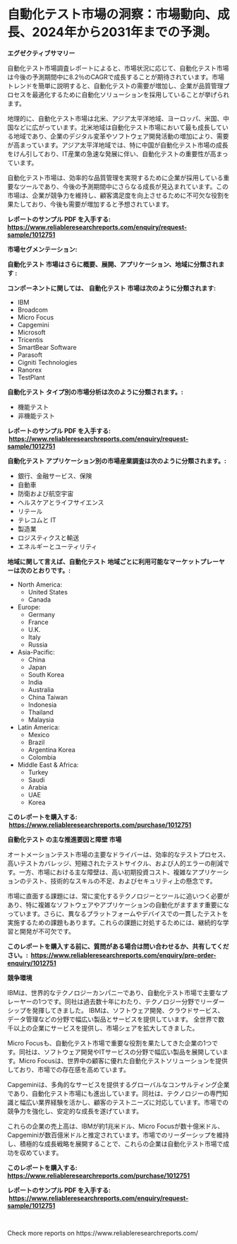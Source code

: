 <p><h1>自動化テスト市場の洞察：市場動向、成長、2024年から2031年までの予測。</h1></p><p><strong>エグゼクティブサマリー</strong></p>
<p><p>自動化テスト市場調査レポートによると、市場状況に応じて、自動化テスト市場は今後の予測期間中に8.2％のCAGRで成長することが期待されています。市場トレンドを簡単に説明すると、自動化テストの需要が増加し、企業が品質管理プロセスを最適化するために自動化ソリューションを採用していることが挙げられます。</p><p>地理的に、自動化テスト市場は北米、アジア太平洋地域、ヨーロッパ、米国、中国などに広がっています。北米地域は自動化テスト市場において最も成長している地域であり、企業のデジタル変革やソフトウェア開発活動の増加により、需要が高まっています。アジア太平洋地域では、特に中国が自動化テスト市場の成長をけん引しており、IT産業の急速な発展に伴い、自動化テストの重要性が高まっています。</p><p>自動化テスト市場は、効率的な品質管理を実現するために企業が採用している重要なツールであり、今後の予測期間中にさらなる成長が見込まれています。この市場は、企業が競争力を維持し、顧客満足度を向上させるために不可欠な役割を果たしており、今後も需要が増加すると予想されています。</p></p>
<p><strong>レポートのサンプル PDF を入手する: <a href="https://www.reliableresearchreports.com/enquiry/request-sample/1012751">https://www.reliableresearchreports.com/enquiry/request-sample/1012751</a></strong></p>
<p><strong>市場セグメンテーション:</strong></p>
<p><strong> 自動化テスト 市場はさらに概要、展開、アプリケーション、地域に分類されます :</strong></p>
<p><strong>コンポーネントに関しては、 自動化テスト 市場は次のように分類されます: &nbsp;</strong></p>
<p><ul><li>IBM</li><li>Broadcom</li><li>Micro Focus</li><li>Capgemini</li><li>Microsoft</li><li>Tricentis</li><li>SmartBear Software</li><li>Parasoft</li><li>Cigniti Technologies</li><li>Ranorex</li><li>TestPlant</li></ul></p>
<p><strong> 自動化テスト タイプ別の市場分析は次のように分類されます。:</strong></p>
<p><ul><li>機能テスト</li><li>非機能テスト</li></ul></p>
<p><strong>レポートのサンプル PDF を入手する: &nbsp;<a href="https://www.reliableresearchreports.com/enquiry/request-sample/1012751">https://www.reliableresearchreports.com/enquiry/request-sample/1012751</a></strong></p>
<p><strong> 自動化テスト アプリケーション別の市場産業調査は次のように分類されます。:</strong></p>
<p><ul><li>銀行、金融サービス、保険</li><li>自動車</li><li>防衛および航空宇宙</li><li>ヘルスケアとライフサイエンス</li><li>リテール</li><li>テレコムと IT</li><li>製造業</li><li>ロジスティクスと輸送</li><li>エネルギーとユーティリティ</li></ul></p>
<p><strong>地域に関して言えば、自動化テスト 地域ごとに利用可能なマーケットプレーヤーは次のとおりです。:</strong></p>
<p><ul>
    <li>
        North America:
        <ul>
            <li>United States</li>
            <li>Canada</li>
        </ul>
    </li>
    <li>
        Europe:
        <ul>
            <li>Germany</li>
            <li>France</li>
            <li>U.K.</li>
            <li>Italy</li>
            <li>Russia</li>
        </ul>
    </li>
    <li>
        Asia-Pacific:
        <ul>
            <li>China</li>
            <li>Japan</li>
            <li>South Korea</li>
            <li>India</li>
            <li>Australia</li>
            <li>China Taiwan</li>
            <li>Indonesia</li>
            <li>Thailand</li>
            <li>Malaysia</li>
        </ul>
    </li>
    <li>
        Latin America:
        <ul>
            <li>Mexico</li>
            <li>Brazil</li>
            <li>Argentina Korea</li>
            <li>Colombia</li>
        </ul>
    </li>
    <li>
        Middle East & Africa:
        <ul>
            <li>Turkey</li>
            <li>Saudi</li>
            <li>Arabia</li>
            <li>UAE</li>
            <li>Korea</li>
        </ul>
    </li>
    </ul></p>
<p><strong>このレポートを購入する: &nbsp;<a href="https://www.reliableresearchreports.com/purchase/1012751">https://www.reliableresearchreports.com/purchase/1012751</a></strong></p>
<p><strong>自動化テスト の主な推進要因と障壁 市場</strong></p>
<p><p>オートメーションテスト市場の主要なドライバーは、効率的なテストプロセス、高いテストカバレッジ、短縮されたテストサイクル、および人的エラーの削減です。一方、市場における主な障壁は、高い初期投資コスト、複雑なアプリケーションのテスト、技術的なスキルの不足、およびセキュリティ上の懸念です。</p><p>市場に直面する課題には、常に変化するテクノロジーとツールに追いつく必要があり、特に複雑なソフトウェアやアプリケーションの自動化がますます重要になっています。さらに、異なるプラットフォームやデバイスでの一貫したテストを実施するための課題もあります。これらの課題に対処するためには、継続的な学習と開発が不可欠です。</p></p>
<p><strong>このレポートを購入する前に、質問がある場合は問い合わせるか、共有してください。:&nbsp; <a href="https://www.reliableresearchreports.com/enquiry/pre-order-enquiry/1012751">https://www.reliableresearchreports.com/enquiry/pre-order-enquiry/1012751</a></strong></p>
<p><strong>競争環境</strong></p>
<p><p>IBMは、世界的なテクノロジーカンパニーであり、自動化テスト市場で主要なプレーヤーの1つです。同社は過去数十年にわたり、テクノロジー分野でリーダーシップを発揮してきました。 IBMは、ソフトウェア開発、クラウドサービス、データ管理などの分野で幅広い製品とサービスを提供しています。 全世界で数千以上の企業にサービスを提供し、市場シェアを拡大してきました。</p><p>Micro Focusも、自動化テスト市場で重要な役割を果たしてきた企業の1つです。同社は、ソフトウェア開発やITサービスの分野で幅広い製品を展開しています。Micro Focusは、世界中の顧客に優れた自動化テストソリューションを提供しており、市場での存在感を高めています。</p><p>Capgeminiは、多角的なサービスを提供するグローバルなコンサルティング企業であり、自動化テスト市場にも進出しています。同社は、テクノロジーの専門知識と幅広い業界経験を活かし、顧客のテストニーズに対応しています。市場での競争力を強化し、安定的な成長を遂げています。</p><p>これらの企業の売上高は、IBMが約1兆米ドル、Micro Focusが数十億米ドル、Capgeminiが数百億米ドルと推定されています。市場でのリーダーシップを維持し、積極的な成長戦略を展開することで、これらの企業は自動化テスト市場で成功を収めています。</p></p>
<p><strong>このレポートを購入する: &nbsp; <a href="https://www.reliableresearchreports.com/purchase/1012751">https://www.reliableresearchreports.com/purchase/1012751</a></strong></p>
<p><strong>レポートのサンプル PDF を入手する: &nbsp;<a href="https://www.reliableresearchreports.com/enquiry/request-sample/1012751">https://www.reliableresearchreports.com/enquiry/request-sample/1012751</a></strong><strong></strong></p>
<p>&nbsp;</p>
<p>Check more reports on https://www.reliableresearchreports.com/</p>